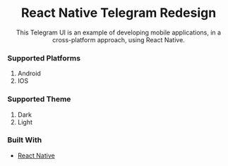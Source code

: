 <h1 align="center">React Native Telegram Redesign</h1>

<p align="center">This Telegram UI is an example of developing mobile applications, in a cross-platform approach, using React Native.</p>

### Supported Platforms

1. Android
2. IOS

### Supported Theme

1. Dark
2. Light

### Built With

- [React Native](https://reactnative.dev/)

